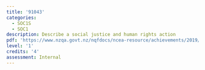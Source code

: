 ```yaml
---
title: '91043'
categories:
  - SOC1S
  - SOC1
description: Describe a social justice and human rights action
pdf: 'https://www.nzqa.govt.nz/nqfdocs/ncea-resource/achievements/2019/as91043.pdf'
level: '1'
credits: '4'
assessment: Internal
---
```



